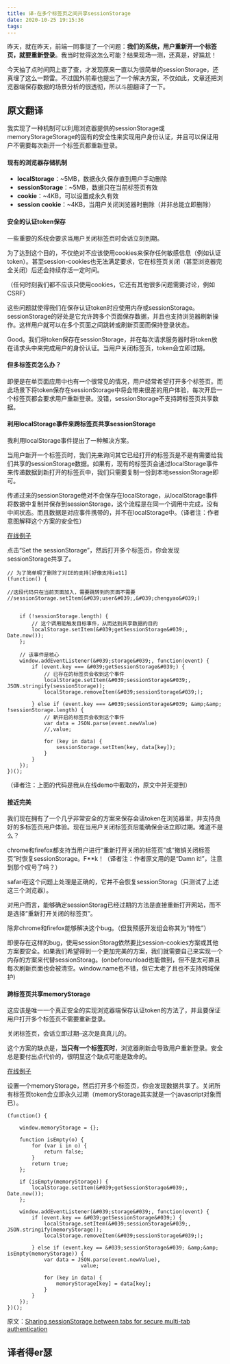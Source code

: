 ```yaml
---
title: 译-在多个标签页之间共享sessionStorage
date: 2020-10-25 19:15:36
tags:
---
```


昨天，就在昨天，前端一同事提了一个问题：**我们的系统，用户重新开一个标签页，就要重新登录**。我当时觉得这怎么可能？结果现场一测，还真是，好尴尬！

今天抽了点时间网上查了查，才发现原来一直以为很简单的sessionStorage，还真埋了这么一颗雷。不过国外前辈也提出了一个解决方案，不仅如此，文章还把浏览器端保存数据的场景分析的很透彻，所以斗胆翻译了一下。



## 原文翻译


我实现了一种机制可以利用浏览器提供的sessionStorage或memoryStorageStorage的固有的安全性来实现用户身份认证，并且可以保证用户不需要每次新开一个标签页都重新登录。

#### 现有的浏览器存储机制

- **localStorage**：~5MB，数据永久保存直到用户手动删除
- **sessionStorage**：~5MB，数据只在当前标签页有效
- **cookie**：~4KB，可以设置成永久有效
- **session cookie**：~4KB，当用户关闭浏览器时删除（并非总能立即删除）

#### 安全的认证token保存

一些重要的系统会要求当用户关闭标签页时会话立刻到期。

为了达到这个目的，不仅绝对不应该使用cookies来保存任何敏感信息（例如认证token）。甚至session-cookies也无法满足要求，它在标签页关闭（甚至浏览器完全关闭）后还会持续存活一定时间。

（任何时刻我们都不应该只使用cookies，它还有其他很多问题需要讨论，例如CSRF）

这些问题就使得我们在保存认证token时应使用内存或sessionStorage。sessionStorage的好处是它允许跨多个页面保存数据，并且也支持浏览器刷新操作。这样用户就可以在多个页面之间跳转或刷新页面而保持登录状态。

Good。我们将token保存在sessionStorage，并在每次请求服务器时将token放在请求头中来完成用户的身份认证。当用户关闭标签页，token会立即过期。

#### 但多标签页怎么办？

即便是在单页面应用中也有一个很常见的情况，用户经常希望打开多个标签页。而此场景下将token保存在sessionStorage中将会带来很差的用户体验，每次开启一个标签页都会要求用户重新登录。没错，sessionStorage不支持跨标签页共享数据。

#### 利用localStorage事件来跨标签页共享sessionStorage

我利用localStorage事件提出了一种解决方案。

当用户新开一个标签页时，我们先来询问其它已经打开的标签页是不是有需要给我们共享的sessionStorage数据。如果有，现有的标签页会通过localStorage事件来传递数据到新打开的标签页中，我们只需要复制一份到本地sessionStorage即可。

传递过来的sessionStorage绝对不会保存在localStorage，从localStorage事件将数据中复制并保存到sessionStorage，这个流程是在同一个调用中完成，没有中间状态。而且数据是对应事件携带的，并不在localStorage中。（译者注：作者意图解释这个方案的安全性）

[在线例子](https://blog.guya.net/security/browser_session/sessionStorage.html)

点击“Set the sessionStorage”，然后打开多个标签页，你会发现sessionStorage共享了。

```
// 为了简单明了删除了对IE的支持[好像支持ie11]
(function() {

//这段代码只在当前页面加入，需要跳转到的页面不需要
//sessionStorage.setItem(&#039;user&#039;,&#039;chengyao&#039;)


	if (!sessionStorage.length) {
		// 这个调用能触发目标事件，从而达到共享数据的目的
		localStorage.setItem(&#039;getSessionStorage&#039;, Date.now());
	};

	// 该事件是核心
	window.addEventListener(&#039;storage&#039;, function(event) {
		if (event.key === &#039;getSessionStorage&#039;) {
			// 已存在的标签页会收到这个事件
			localStorage.setItem(&#039;sessionStorage&#039;, JSON.stringify(sessionStorage));
			localStorage.removeItem(&#039;sessionStorage&#039;);

		} else if (event.key === &#039;sessionStorage&#039; &amp;&amp; !sessionStorage.length) {
			// 新开启的标签页会收到这个事件
			var data = JSON.parse(event.newValue)
			//,value;

			for (key in data) {
				sessionStorage.setItem(key, data[key]);
			}
		}
	});
})();
```

（译者注：上面的代码是我从在线demo中截取的，原文中并无提到）

#### 接近完美

我们现在拥有了一个几乎非常安全的方案来保存会话token在浏览器里，并支持良好的多标签页用户体验。现在当用户关闭标签页后能确保会话立即过期。难道不是么？

chrome和firefox都支持当用户进行“重新打开关闭的标签页”或“撤销关闭标签页”时恢复sessionStorage。F**k！（译者注：作者原文用的是“Damn it!”，注意到那个叹号了吗？）

safari在这个问题上处理是正确的，它并不会恢复sessionStorag（只测试了上述这三个浏览器）。

对用户而言，能够确定sessionStorag已经过期的方法是直接重新打开网站，而不是选择“重新打开关闭的标签页”。

除非chrome和firefox能够解决这个bug。（但我预感开发组会称其为“特性”）

即便存在这样的bug，使用sessionStorag依然要比session-cookies方案或其他方案要安全。如果我们希望得到一个更加完美的方案，我们就需要自己来实现一个内存的方案来代替sessionStorag。(onbeforeunload也能做到，但不是太可靠且每次刷新页面也会被清空。window.name也不错，但它太老了且也不支持跨域保护)

#### 跨标签页共享memoryStorage

这应该是唯一一个真正安全的实现浏览器端保存认证token的方法了，并且要保证用户打开多个标签页不需要重新登录。

关闭标签页，会话立即过期–这次是真真儿的。

这个方案的缺点是，**当只有一个标签页时**，浏览器刷新会导致用户重新登录。安全总是要付出点代价的，很明显这个缺点可能是致命的。

[在线例子](https://blog.guya.net/security/browser_session/memoryStorage.html)

设置一个memoryStorage，然后打开多个标签页，你会发现数据共享了。关闭所有标签页token会立即永久过期（memoryStorage其实就是一个javascript对象而已）。

```
(function() {

	window.memoryStorage = {};

	function isEmpty(o) {
		for (var i in o) {
	  		return false;
	 	}
	 	return true;
	};

	if (isEmpty(memoryStorage)) {
		localStorage.setItem(&#039;getSessionStorage&#039;, Date.now());
	};

	window.addEventListener(&#039;storage&#039;, function(event) {
		if (event.key == &#039;getSessionStorage&#039;) {
			localStorage.setItem(&#039;sessionStorage&#039;, JSON.stringify(memoryStorage));
			localStorage.removeItem(&#039;sessionStorage&#039;);

		} else if (event.key == &#039;sessionStorage&#039; &amp;&amp; isEmpty(memoryStorage)) {
			var data = JSON.parse(event.newValue),
						value;

			for (key in data) {
				memoryStorage[key] = data[key];
			}
		}
	});
})();
```

原文：[Sharing sessionStorage between tabs for secure multi-tab authentication](https://blog.guya.net/2015/06/12/sharing-sessionstorage-between-tabs-for-secure-multi-tab-authentication/)

## 译者得er瑟